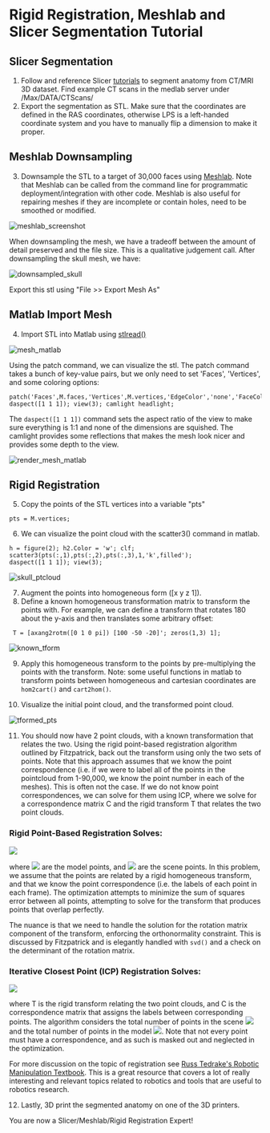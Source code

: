 # Rigid Registration, Meshlab and Slicer Segmentation Tutorial

## Slicer Segmentation
1. Follow and reference Slicer [tutorials](https://slicer.readthedocs.io/en/latest/user_guide/image_segmentation.html) to segment anatomy from CT/MRI 3D dataset. Find example CT scans in the medlab server under /Max/DATA/CTScans/
2. Export the segmentation as STL. Make sure that the coordinates are defined in the RAS coordinates, otherwise LPS is a left-handed coordinate system and you have to manually flip a dimension to make it proper.

## Meshlab Downsampling
3. Downsample the STL to a target of 30,000 faces using [Meshlab](https://www.meshlab.net/). Note that Meshlab can be called from the command line for programmatic deployment/integration with other code. Meshlab is also useful for repairing meshes if they are incomplete or contain holes, need to be smoothed or modified.

![meshlab_screenshot](/imgs/reg_tut/meshlab_downsample.png)

When downsampling the mesh, we have a tradeoff between the amount of detail preserved and the file size. This is a qualitative judgement call. After downsampling the skull mesh, we have:

![downsampled_skull](/imgs/reg_tut/downsampled_skull.png)

Export this stl using "File >> Export Mesh As"

## Matlab Import Mesh
4. Import STL into Matlab using [stlread()](https://www.mathworks.com/matlabcentral/fileexchange/22409-stl-file-reader)

![mesh_matlab](/imgs/reg_tut/mesh_matlab.png)

Using the patch command, we can visualize the stl. The patch command takes a bunch of key-value pairs, but we only need to set 'Faces', 'Vertices', and some coloring options:
```
patch('Faces',M.faces,'Vertices',M.vertices,'EdgeColor','none','FaceColor','r')
daspect([1 1 1]); view(3); camlight headlight;
```

The ```daspect([1 1 1])``` command sets the aspect ratio of the view to make sure everything is 1:1 and none of the dimensions are squished. The camlight provides some reflections that makes the mesh look nicer and provides some depth to the view.

![render_mesh_matlab](/imgs/reg_tut/render_mesh_matlab.png)

## Rigid Registration
5. Copy the points of the STL vertices into a variable "pts"

```
pts = M.vertices;
```

6. We can visualize the point cloud with the scatter3() command in matlab.

```
h = figure(2); h2.Color = 'w'; clf;
scatter3(pts(:,1),pts(:,2),pts(:,3),1,'k',filled');
daspect([1 1 1]); view(3);
```

![skull_ptcloud](/imgs/reg_tut/pointcloud_matlab.png)

7. Augment the points into homogeneous form ([x y z 1]).
8. Define a known homogeneous transformation matrix to transform the points with. For example, we can define a transform that rotates 180 about the y-axis and then translates some arbitrary offset:

```
 T = [axang2rotm([0 1 0 pi]) [100 -50 -20]'; zeros(1,3) 1];
```

![known_tform](/imgs/reg_tut/known_tform.png)

9. Apply this homogeneous transform to the points by pre-multiplying the points with the transform. Note: some useful functions in matlab to transform points between homogeneous and cartesian coordinates are ``` hom2cart() ``` and ``` cart2hom() ```.

10. Visualize the initial point cloud, and the transformed point cloud.

![tformed_pts](/imgs/reg_tut/tformed_pts.png)

11. You should now have 2 point clouds, with a known transformation that relates the two. Using the rigid point-based registration algorithm outlined by Fitzpatrick, back out the transform using only the two sets of points. Note that this approach assumes that we know the point correspondence (i.e. if we were to label all of the points in the pointcloud from 1-90,000, we know the point number in each of the meshes). This is often not the case. If we do not know point correspondences, we can solve for them using ICP, where we solve for a correspondence matrix C and the rigid transform T that relates the two point clouds.

### Rigid Point-Based Registration Solves:

<img src="https://render.githubusercontent.com/render/math?math=\min_{T \in SE(3)} \sum_{i=1}^{N} \hspace{1mm} \rVert Tp^{m_i} - p^{s_i} \lVert^2">

where <img src="https://render.githubusercontent.com/render/math?math=p^{m_i}"> are the model points, and <img src="https://render.githubusercontent.com/render/math?math=p^{s_i}"> are the scene points.
In this problem, we assume that the points are related by a rigid homogeneous transform, and that we know the point correspondence (i.e. the labels of each point in each frame). The optimization attempts to minimize the sum of squares error between all points, attempting to solve for the transform that produces points that overlap perfectly.

The nuance is that we need to handle the solution for the rotation matrix component of the transform, enforcing the orthonormality constraint. This is discussed by Fitzpatrick and is elegantly handled with ``` svd() ``` and a check on the determinant of the rotation matrix.

### Iterative Closest Point (ICP) Registration Solves:

<img src="https://render.githubusercontent.com/render/math?math=\min_{T \in SE(3), C} \sum_{i=1}^{N_s} \sum_{j=1}^{N_m} C_{ij} \hspace{1mm} \lVert Tp^{m_j} - p^{s_i} \rVert^2">

where T is the rigid transform relating the two point clouds, and C is the correspondence matrix that assigns the labels between corresponding points. The algorithm considers the total number of points in the scene <img src="https://render.githubusercontent.com/render/math?math=N_s"> and the total number of points in the model <img src="https://render.githubusercontent.com/render/math?math=N_m">. Note that not every point must have a correspondence, and as such is masked out and neglected in the optimization.

For more discussion on the topic of registration see [Russ Tedrake's Robotic Manipulation Textbook](https://manipulation.csail.mit.edu/pose.html). This is a great resource that covers a lot of really interesting and relevant topics related to robotics and tools that are useful to robotics research.

12. Lastly, 3D print the segmented anatomy on one of the 3D printers.

You are now a Slicer/Meshlab/Rigid Registration Expert!
